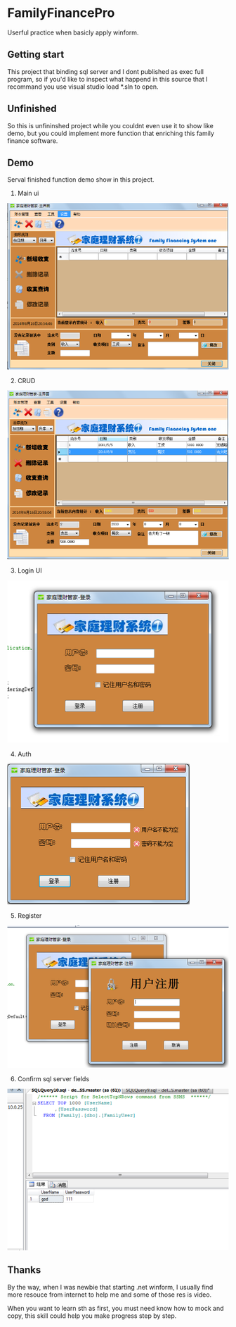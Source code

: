 # FamilyFinancePro

Userful practice when basicly apply winform.

## Getting start

This project that binding sql server and I dont published as exec full program, so if you'd like to inspect what happend in this source that I recommand you use visual studio load *.sln to open.

## Unfinished

So this is unfininshed project while you couldnt even use it to show like demo, but you could implement more function that enriching this family finance software.

## Demo

Serval finished function demo show in this project.

1. Main ui

  ![ui](https://raw.githubusercontent.com/L-Jovi/FamilyFinancePro/master/demo/6主界面.png)

2. CRUD

  ![CRUD](https://raw.githubusercontent.com/L-Jovi/FamilyFinancePro/master/demo/7点选记录实现增删改查.png)

3. Login UI

  ![login ui](https://raw.githubusercontent.com/L-Jovi/FamilyFinancePro/master/demo/1登录界面.png)

4. Auth

  ![auth](https://raw.githubusercontent.com/L-Jovi/FamilyFinancePro/master/demo/2验证.png)

5. Register

  ![register](https://raw.githubusercontent.com/L-Jovi/FamilyFinancePro/master/demo/3注册界面.png)

6. Confirm sql server fields

  ![confirm](https://raw.githubusercontent.com/L-Jovi/FamilyFinancePro/master/demo/5字段进入表.png)

## Thanks

By the way, when I was newbie that starting .net winform, I usually find more resouce from internet to help me and some of those res is video.

When you want to learn sth as first, you must need know how to mock and copy, this skill could help you make progress step by step.
